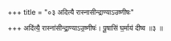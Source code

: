 +++
title = "०३ अदित्यै रास्नासीन्द्राण्याऽउष्णीषः"

+++
अदि॑त्यै॒ रास्ना॑सीन्द्रा॒ण्याऽउ॒ष्णीषः॑। पू॒षासि॑ घ॒र्माय॑ दीष्व ॥३ ॥